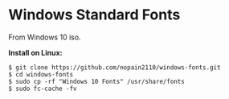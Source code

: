 
# Windows Standard Fonts
From Windows 10 iso.

**Install on Linux:**

    $ git clone https://github.com/nopain2110/windows-fonts.git
    $ cd windows-fonts
    $ sudo cp -rf "Windows 10 Fonts" /usr/share/fonts
    $ sudo fc-cache -fv

    
    
